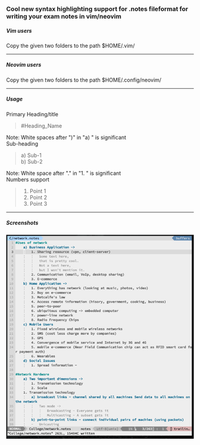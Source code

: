 ### Cool new syntax highlighting support for .notes fileformat for writing your exam notes in vim/neovim  
    

##### Vim users
  
Copy the  given two folders to the path $HOME/.vim/

---  
  
##### Neovim users
  
Copy the given two folders to the path $HOME/.config/neovim/
  
---  
  
##### Usage  

Primary Heading/title    
> \#Heading_Name  
  
Note: White spaces after ")" in "a) " is significant  
Sub-heading  
> a) Sub-1  
> b) Sub-2  
  
Note: White space after "." in "1. " is significant  
Numbers support    
> 1. Point 1    
> 2. Point 2    
> 3. Point 3   
  
---  
  
##### Screenshots
  
![Alt text](notes_syntax_screenshot.png?raw=true "Screenshot")

